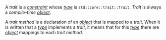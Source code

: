 A *trait* is a [*constraint*](./../_.md) whose [*type*](./../Type/_.md) is `std::core::trait::Trait`. *Trait* is always a *compile-time* [*object*](./../../Object/_.md).

A *trait method* is a declaration of an [*object*](./../../Object/_.md) that is mapped to a *trait*. When it is written that a  [*type*](./../Type/_.md) implements a *trait*, it means that for this [*type*](./../Type/_.md) there are [*object*](./../../Object/_.md) mappings to each *trait method*.
